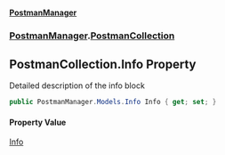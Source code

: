 #### [PostmanManager](PostmanManager.md 'PostmanManager')
### [PostmanManager](PostmanManager.md#PostmanManager 'PostmanManager').[PostmanCollection](PostmanManager.md#PostmanManager.PostmanCollection 'PostmanManager.PostmanCollection')

## PostmanCollection.Info Property

Detailed description of the info block

```csharp
public PostmanManager.Models.Info Info { get; set; }
```

#### Property Value
[Info](PostmanManager.md#PostmanManager.Models.Info 'PostmanManager.Models.Info')